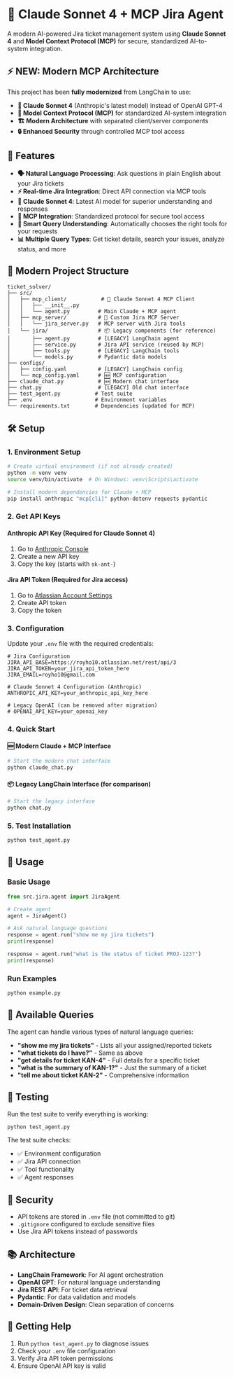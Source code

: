 # 🤖 Claude Sonnet 4 + MCP Jira Agent

A modern AI-powered Jira ticket management system using **Claude Sonnet 4** and **Model Context Protocol (MCP)** for secure, standardized AI-to-system integration.

## ⚡ **NEW**: Modern MCP Architecture

This project has been **fully modernized** from LangChain to use:
- **🧠 Claude Sonnet 4** (Anthropic's latest model) instead of OpenAI GPT-4
- **🔌 Model Context Protocol (MCP)** for standardized AI-system integration
- **🏗️ Modern Architecture** with separated client/server components
- **🔒 Enhanced Security** through controlled MCP tool access

## 🚀 Features

- **🗣️ Natural Language Processing**: Ask questions in plain English about your Jira tickets
- **⚡ Real-time Jira Integration**: Direct API connection via MCP tools
- **🧠 Claude Sonnet 4**: Latest AI model for superior understanding and responses  
- **🔌 MCP Integration**: Standardized protocol for secure tool access
- **🎯 Smart Query Understanding**: Automatically chooses the right tools for your requests
- **📊 Multiple Query Types**: Get ticket details, search your issues, analyze status, and more

## 📁 Modern Project Structure

```
ticket_solver/
├── src/
│   ├── mcp_client/           # 🧠 Claude Sonnet 4 MCP Client
│   │   ├── __init__.py      
│   │   └── agent.py         # Main Claude + MCP agent
│   ├── mcp_server/          # 🔧 Custom Jira MCP Server  
│   │   └── jira_server.py   # MCP server with Jira tools
│   └── jira/                # 📦 Legacy components (for reference)
│       ├── agent.py         # [LEGACY] LangChain agent
│       ├── service.py       # Jira API service (reused by MCP)
│       ├── tools.py         # [LEGACY] LangChain tools
│       └── models.py        # Pydantic data models
├── configs/
│   ├── config.yaml          # [LEGACY] LangChain config
│   └── mcp_config.yaml      # 🆕 MCP configuration
├── claude_chat.py           # 🆕 Modern chat interface
├── chat.py                  # [LEGACY] Old chat interface  
├── test_agent.py           # Test suite
├── .env                    # Environment variables
└── requirements.txt        # Dependencies (updated for MCP)
```

## 🛠️ Setup

### 1. Environment Setup

```bash
# Create virtual environment (if not already created)
python -m venv venv
source venv/bin/activate  # On Windows: venv\Scripts\activate

# Install modern dependencies for Claude + MCP
pip install anthropic "mcp[cli]" python-dotenv requests pydantic
```

### 2. Get API Keys

#### Anthropic API Key (Required for Claude Sonnet 4)
1. Go to [Anthropic Console](https://console.anthropic.com/account/keys)
2. Create a new API key
3. Copy the key (starts with `sk-ant-`)

#### Jira API Token (Required for Jira access)
1. Go to [Atlassian Account Settings](https://id.atlassian.com/manage-profile/security/api-tokens)
2. Create API token
3. Copy the token

### 3. Configuration

Update your `.env` file with the required credentials:

```env
# Jira Configuration  
JIRA_API_BASE=https://royho10.atlassian.net/rest/api/3
JIRA_API_TOKEN=your_jira_api_token_here
JIRA_EMAIL=royho10@gmail.com

# Claude Sonnet 4 Configuration (Anthropic)
ANTHROPIC_API_KEY=your_anthropic_api_key_here

# Legacy OpenAI (can be removed after migration)
# OPENAI_API_KEY=your_openai_key
```

### 4. Quick Start

#### 🆕 Modern Claude + MCP Interface

```bash
# Start the modern chat interface
python claude_chat.py
```

#### 📦 Legacy LangChain Interface (for comparison)

```bash
# Start the legacy interface  
python chat.py
```

### 5. Test Installation

```bash
python test_agent.py
```

## 📝 Usage

### Basic Usage

```python
from src.jira.agent import JiraAgent

# Create agent
agent = JiraAgent()

# Ask natural language questions
response = agent.run("show me my jira tickets")
print(response)

response = agent.run("what is the status of ticket PROJ-123?")
print(response)
```

### Run Examples

```bash
python example.py
```

## 🔧 Available Queries

The agent can handle various types of natural language queries:

- **"show me my jira tickets"** - Lists all your assigned/reported tickets
- **"what tickets do I have?"** - Same as above  
- **"get details for ticket KAN-4"** - Full details for a specific ticket
- **"what is the summary of KAN-1?"** - Just the summary of a ticket
- **"tell me about ticket KAN-2"** - Comprehensive information

## 🧪 Testing

Run the test suite to verify everything is working:

```bash
python test_agent.py
```

The test suite checks:
- ✅ Environment configuration
- ✅ Jira API connection  
- ✅ Tool functionality
- ✅ Agent responses

## 🔐 Security

- API tokens are stored in `.env` file (not committed to git)
- `.gitignore` configured to exclude sensitive files
- Use Jira API tokens instead of passwords

## 📚 Architecture

- **LangChain Framework**: For AI agent orchestration
- **OpenAI GPT**: For natural language understanding
- **Jira REST API**: For ticket data retrieval
- **Pydantic**: For data validation and models
- **Domain-Driven Design**: Clean separation of concerns

## 🚦 Getting Help

1. Run `python test_agent.py` to diagnose issues
2. Check your `.env` file configuration
3. Verify Jira API token permissions
4. Ensure OpenAI API key is valid
